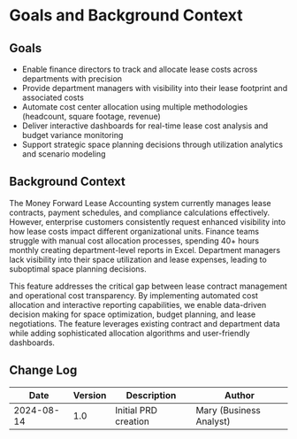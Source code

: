 # Goals and Background Context

## Goals
- Enable finance directors to track and allocate lease costs across departments with precision
- Provide department managers with visibility into their lease footprint and associated costs
- Automate cost center allocation using multiple methodologies (headcount, square footage, revenue)
- Deliver interactive dashboards for real-time lease cost analysis and budget variance monitoring
- Support strategic space planning decisions through utilization analytics and scenario modeling

## Background Context

The Money Forward Lease Accounting system currently manages lease contracts, payment schedules, and compliance calculations effectively. However, enterprise customers consistently request enhanced visibility into how lease costs impact different organizational units. Finance teams struggle with manual cost allocation processes, spending 40+ hours monthly creating department-level reports in Excel. Department managers lack visibility into their space utilization and lease expenses, leading to suboptimal space planning decisions.

This feature addresses the critical gap between lease contract management and operational cost transparency. By implementing automated cost allocation and interactive reporting capabilities, we enable data-driven decision making for space optimization, budget planning, and lease negotiations. The feature leverages existing contract and department data while adding sophisticated allocation algorithms and user-friendly dashboards.

## Change Log
| Date | Version | Description | Author |
|------|---------|-------------|---------|
| 2024-08-14 | 1.0 | Initial PRD creation | Mary (Business Analyst) |
